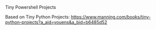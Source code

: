 Tiny Powershell Projects

Based on Tiny Python Projects:
https://www.manning.com/books/tiny-python-projects?a_aid=youens&a_bid=b6485d52
